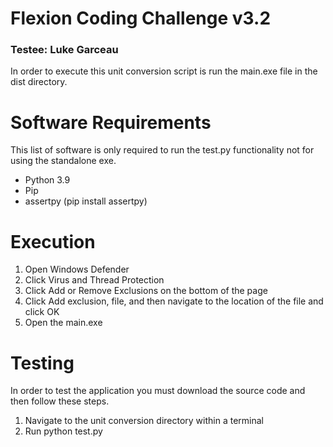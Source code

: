 # Flexion Coding Challenge v3.2  
### Testee: Luke Garceau  
In order to execute this unit conversion script is run the main.exe file in the dist directory.  
#
# Software Requirements 
This list of software is only required to run the test.py functionality not for using the standalone exe. 
- Python 3.9
- Pip
- assertpy (pip install assertpy)  

# Execution  
1. Open Windows Defender
2. Click Virus and Thread Protection 
3. Click Add or Remove Exclusions on the bottom of the page
4. Click Add exclusion, file, and then navigate to the location of the file and click OK
5. Open the main.exe  

# Testing  
In order to test the application you must download the source code and then follow these steps.  
1. Navigate to the unit conversion directory within a terminal  
2. Run python test.py
